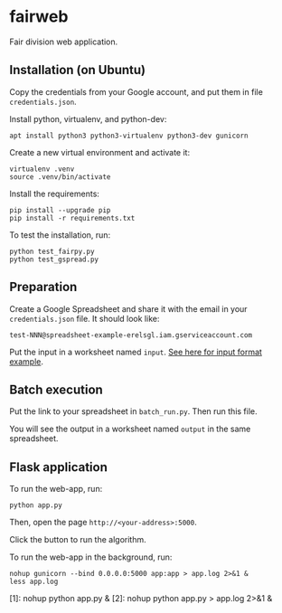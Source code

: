 # fairweb
Fair division web application.

## Installation (on Ubuntu)

Copy the credentials from your Google account, and put them in file `credentials.json`.

Install python, virtualenv, and python-dev:

    apt install python3 python3-virtualenv python3-dev gunicorn

Create a new virtual environment and activate it:

    virtualenv .venv
    source .venv/bin/activate

Install the requirements:

    pip install --upgrade pip
    pip install -r requirements.txt

To test the installation, run:

    python test_fairpy.py
    python test_gspread.py

## Preparation

Create a Google Spreadsheet and share it with the email in your `credentials.json` file. It should look like: 

    test-NNN@spreadsheet-example-erelsgl.iam.gserviceaccount.com

Put the input in a worksheet named `input`.
[See here for input format example](https://docs.google.com/spreadsheets/d/1tJPV-y-r1TAx5FqbrqecKPJMeKHTtIDeiYck8eLoGKY/edit#gid=0).

## Batch execution

Put the link to your spreadsheet in `batch_run.py`. Then run this file.

You will see the output in a worksheet named `output` in the same spreadsheet.

## Flask application

To run the web-app, run:

    python app.py

Then, open the page `http://<your-address>:5000`.

Click the button to run the algorithm.

To run the web-app in the background, run:

    nohup gunicorn --bind 0.0.0.0:5000 app:app > app.log 2>&1 &
    less app.log

[1]: nohup python app.py & 
[2]: nohup python app.py > app.log 2>&1 &
